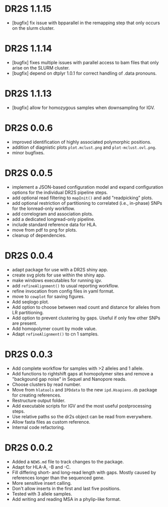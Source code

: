 # DR2S 1.1.15

* [bugfix] fix issue with bpparallel in the remapping step that only occurs 
  on the slurm cluster.

# DR2S 1.1.14

* [bugfix] fixes multiple issues with parallel access to bam files that only
  arise on the SLURM cluster.
* [bugfix] depend on dtplyr 1.0.1 for correct handling of .data pronouns.

# DR2S 1.1.13

* [bugfix] allow for homozygous samples when downsampling for IGV.

# DR2S 0.0.6

* improved identification of highly associated polymorphic positions.
* addition of diagnistic plots `plot.mclust.png` and `plot-mclust.ovl.png`.
* minor bugfixes.

# DR2S 0.0.5

* implement a JSON-based configuration model and expand configuration options
  for the individual DR2S pipeline steps.
* add optional read filtering to `mapInit()` and add "readpicking" plots.
* add optional restriction of partitioning to correlated (i.e., in-phase) SNPs
  for the lonread-only workflow.
* add correlogram and association plots.
* add a dedicated longread-only pipeline.
* include standard reference data for HLA.
* move from pdf to png for plots.
* cleanup of dependencies.

# DR2S 0.0.4
 
* adapt package for use with a DR2S shiny app.
* create svg plots for use within the shiny app.
* make windows executables for running igv.
* add `refineAlignment()` to usual reporting workflow.
* refine invocation from config files in yaml format.
* move to `cowplot` for saving figures.
* Add seqlogo plot.
* Add option to choose between read count and distance for alleles from LR partitioning.
* Add option to prevent clustering by gaps. Useful if only few other SNPs are present.
* Add homopolymer count by mode value.
* Adapt `refineAlignment()` to cn 1 samples.

# DR2S 0.0.3
 
* Add complete workflow for samples with >2 alleles and 1 allele.
* Add functions to rightshift gaps at homopolymer sites and remove a "backgound
  gap noise" in Sequel and Nanopore reads.
* Choose clusters by read number.
* Move from `hlatools` and `IPDdata` to the new `ipd.Hsapiens.db` package for
  creating references.
* Restructure output folder.
* Add executable scripts for IGV and the most useful postprocessing steps.
* Use relative paths so the dr2s object can be read from everywhere.
* Allow fasta files as custom reference.
* Internal code refactoring.

# DR2S 0.0.2

* Added a `NEWS.md` file to track changes to the package.
* Adapt for HLA-A, -B and -C.
* Fill differing short- and long-read length with gaps. Mostly caused by
  references longer than the sequenced gene.
* More sensitive insert calling.
* Don't allow inserts in the first and last five positions.
* Tested with 3 allele samples.
* Add writing and reading MSA in a phylip-like format.


